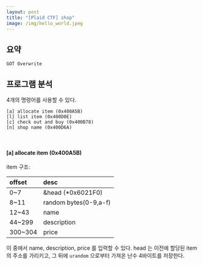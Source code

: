 ```yaml
---
layout: post
title: "[Plaid CTF] shop"
image: /img/hello_world.jpeg
---
```


## 요약
`GOT Overwrite`

## 프로그램 분석
4개의 명령어를 사용할 수 있다.

```
[a] allocate item (0x400A5B)
[l] list item (0x400D0E)
[c] check out and buy (0x400B78)
[n] shop name (0x400D6A)
```
<br>

#### [a] allocate item (0x400A5B)
item 구조:

| offset | desc |
| :------ |:--- |
| 0~7 | &head (\*0x6021F0) |
| 8~11 | random bytes(0-9,a-f) |
| 12~43 | name |
| 44~299 | description |
| 300~304 | price |

이 중에서 name, description, price 를 입력할 수 있다.
head 는 이전에 할당된 item 의 주소를 가리키고, 그 뒤에 `urandom` 으로부터 가져온 난수 4바이트를 저장한다.
